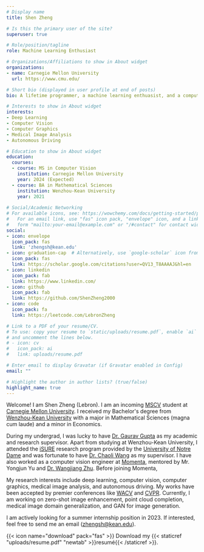 ```yaml
---
# Display name
title: Shen Zheng

# Is this the primary user of the site?
superuser: true

# Role/position/tagline
role: Machine Learning Enthusiast

# Organizations/Affiliations to show in About widget
organizations:
- name: Carnegie Mellon University
  url: https://www.cmu.edu/

# Short bio (displayed in user profile at end of posts)
bio: A lifetime programmer, a machine learning enthuasist, and a computer vision researcher.

# Interests to show in About widget
interests:
- Deep Learning 
- Computer Vision
- Computer Graphics
- Medical Image Analysis
- Autonomous Driving

# Education to show in About widget
education:
  courses:
  - course: MS in Computer Vision
    institution: Carnegie Mellon University
    year: 2024 (Expected)
  - course: BA in Mathematical Sciences
    institution: Wenzhou-Kean University
    year: 2021
    
# Social/Academic Networking
# For available icons, see: https://wowchemy.com/docs/getting-started/page-builder/#icons
#   For an email link, use "fas" icon pack, "envelope" icon, and a link in the
#   form "mailto:your-email@example.com" or "/#contact" for contact widget.
social:
- icon: envelope
  icon_pack: fas
  link: 'zhengsh@kean.edu'
- icon: graduation-cap  # Alternatively, use `google-scholar` icon from `ai` icon pack
  icon_pack: fas
  link: https://scholar.google.com/citations?user=QV13_T8AAAAJ&hl=en
- icon: linkedin
  icon_pack: fab
  link: https://www.linkedin.com/ 
- icon: github
  icon_pack: fab
  link: https://github.com/ShenZheng2000
- icon: code
  icon_pack: fa
  link: https://leetcode.com/LebronZheng

# Link to a PDF of your resume/CV.
# To use: copy your resume to `static/uploads/resume.pdf`, enable `ai` icons in `params.toml`, 
# and uncomment the lines below.
# - icon: cv
#   icon_pack: ai
#   link: uploads/resume.pdf

# Enter email to display Gravatar (if Gravatar enabled in Config)
email: ""

# Highlight the author in author lists? (true/false)
highlight_name: true
---
```


Welcome! I am Shen Zheng (Lebron). I am an incoming [MSCV](https://www.ri.cmu.edu/education/academic-programs/master-of-science-computer-vision/) student at [Carnegie Mellon University](https://www.cmu.edu/). I received my Bachelor's degree from [Wenzhou-Kean University](https://wku.edu.cn/en/) with a major in Mathematical Sciences (magna cum laude) and a minor in Economics. 

During my undergrad, I was lucky to have [Dr. Gaurav Gupta](https://wku.edu.cn/faculty/gaurav-gupta/) as my academic and research supervisor. Apart from studying at Wenzhou-Kean University, I attended the [iSURE](https://ndi-sa.nd.edu/index.cfm?FuseAction=Programs.ViewProgramAngular&id=10096) research program provided by the [University of Notre Dame](https://www.nd.edu/) and was fortunate to have [Dr. Chaoli Wang](https://sites.nd.edu/chaoli-wang/) as my supervisor. I have also worked as a computer vision engineer at [Momenta](https://www.momenta.cn/), mentored by Mr. Yongjun Yu and [Dr. Wangjiang Zhu](https://www.linkedin.com/in/%E6%9C%9B%E6%B1%9F-%E6%9C%B1-47946096/?originalSubdomain=cn). Before joining Momenta,

My research interests include deep learning, computer vision, computer graphics, medical image analysis, and autonomous driving. My works have been accepted by premier conferences like [WACV](https://wacv2022.thecvf.com/home) and [CVPR](https://cvpr2022.thecvf.com/). Currently, I am working on zero-shot image enhancement, point cloud completion, medical image domain generalization, and GAN for image generation. 

I am actively looking for a summer internship position in 2023. If interested, feel free to send me an email (zhengsh@kean.edu).

{{< icon name="download" pack="fas" >}} Download my {{< staticref "uploads/resume.pdf" "newtab" >}}resumé{{< /staticref >}}.
